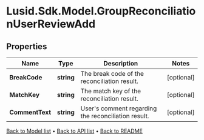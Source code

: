 # Lusid.Sdk.Model.GroupReconciliationUserReviewAdd

## Properties

Name | Type | Description | Notes
------------ | ------------- | ------------- | -------------
**BreakCode** | **string** | The break code of the reconciliation result. | [optional] 
**MatchKey** | **string** | The match key of the reconciliation result. | [optional] 
**CommentText** | **string** | User&#39;s comment regarding the reconciliation result. | [optional] 

[Back to Model list](../README.md#documentation-for-models) &#8226; [Back to API list](../README.md#documentation-for-api-endpoints) &#8226; [Back to README](../README.md)

